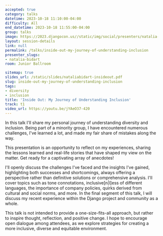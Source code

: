 ```yaml
---
accepted: true
category: talks
datetime: 2023-10-18 11:10:00-04:00
difficulty: All
end_datetime: 2023-10-18 11:55:00-04:00
group: talks
image: https://2023.djangocon.us//static/img/social/presenters/natalia-bidart.png
layout: session-details
link: null
permalink: /talks/inside-out-my-journey-of-understanding-inclusion
presenter_slugs:
- natalia-bidart
room: Junior Ballroom

sitemap: true
slides_url: /static/slides/nataliabidart-insideout.pdf
slug: inside-out-my-journey-of-understanding-inclusion
tags:
- diversity
- inclusion
title: 'Inside Out: My Journey of Understanding Inclusion'
track: t1
video_url: https://youtu.be/jYAeO37-420
---
```


In this talk I'll share my personal journey of understanding diversity and inclusion.
Being part of a minority group, I have encountered numerous challenges, I've learned
a lot, and made my fair share of mistakes along the way.

This presentation is an opportunity to reflect on my experiences, sharing the lessons
learned and real-life stories that have shaped my view on the matter. Get ready for a
captivating array of anecdotes!

I'll openly discuss the challenges I've faced and the insights I've gained,
highlighting both successes and shortcomings, always offering a perspective rather than
definitive solutions or comprehensive analysis. I'll cover topics such as tone connotations,
inclusive[n|l]ess of different languages, the importance of company policies, quirks
derived from cultural and social norms, and more. In the final segment of this talk, I
will discuss my recent experience within the Django project and community as a whole.

This talk is not intended to provide a one-size-fits-all approach, but rather to inspire
thought, reflection, and positive change. I hope to encourage open dialogue among
attendees, as we explore strategies for creating a more inclusive, diverse and
equitable environment.
